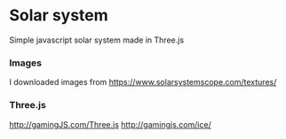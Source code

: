 # Solar system
Simple javascript solar system made in Three.js

### Images
I downloaded images from https://www.solarsystemscope.com/textures/

### Three.js
http://gamingJS.com/Three.js
http://gamingjs.com/ice/